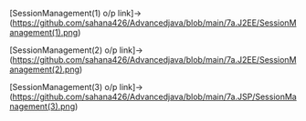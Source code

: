 [SessionManagement(1) o/p link]->(https://github.com/sahana426/Advancedjava/blob/main/7a.J2EE/SessionManagement(1).png)

[SessionManagement(2) o/p link]->(https://github.com/sahana426/Advancedjava/blob/main/7a.J2EE/SessionManagement(2).png)

[SessionManagement(3) o/p link]->(https://github.com/sahana426/Advancedjava/blob/main/7a.JSP/SessionManagement(3).png)
